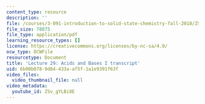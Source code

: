 ```yaml
---
content_type: resource
description: ''
file: /courses/3-091-introduction-to-solid-state-chemistry-fall-2018/ZSv_gYLBi8E_transcript.pdf
file_size: 78875
file_type: application/pdf
learning_resource_types: []
license: https://creativecommons.org/licenses/by-nc-sa/4.0/
ocw_type: OCWFile
resourcetype: Document
title: 'Lecture 29: Acids and Bases I transcript'
uid: 6b00b078-9d84-433a-af5f-1a1e9391f63f
video_files:
  video_thumbnail_file: null
video_metadata:
  youtube_id: ZSv_gYLBi8E
---
```

